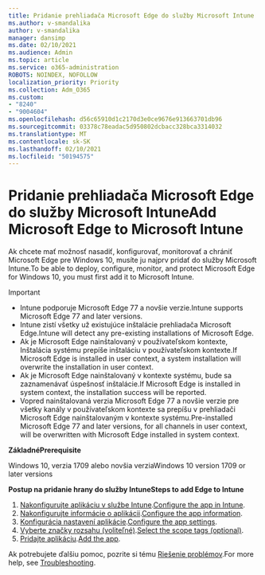 ```yaml
---
title: Pridanie prehliadača Microsoft Edge do služby Microsoft Intune
ms.author: v-smandalika
author: v-smandalika
manager: dansimp
ms.date: 02/10/2021
ms.audience: Admin
ms.topic: article
ms.service: o365-administration
ROBOTS: NOINDEX, NOFOLLOW
localization_priority: Priority
ms.collection: Adm_O365
ms.custom:
- "8240"
- "9004604"
ms.openlocfilehash: d56c65910d1c2170d3e0ce9676e913663701db96
ms.sourcegitcommit: 03378c78eadac5d950802dcbacc328bca3314032
ms.translationtype: MT
ms.contentlocale: sk-SK
ms.lasthandoff: 02/10/2021
ms.locfileid: "50194575"
---
```

# <a name="add-microsoft-edge-to-microsoft-intune"></a><span data-ttu-id="39dc5-102">Pridanie prehliadača Microsoft Edge do služby Microsoft Intune</span><span class="sxs-lookup"><span data-stu-id="39dc5-102">Add Microsoft Edge to Microsoft Intune</span></span>

<span data-ttu-id="39dc5-103">Ak chcete mať možnosť nasadiť, konfigurovať, monitorovať a chrániť Microsoft Edge pre Windows 10, musíte ju najprv pridať do služby Microsoft Intune.</span><span class="sxs-lookup"><span data-stu-id="39dc5-103">To be able to deploy, configure, monitor, and protect Microsoft Edge for Windows 10, you must first add it to Microsoft Intune.</span></span>

> [!IMPORTANT]
- <span data-ttu-id="39dc5-104">Intune podporuje Microsoft Edge 77 a novšie verzie.</span><span class="sxs-lookup"><span data-stu-id="39dc5-104">Intune supports Microsoft Edge 77 and later versions.</span></span>
- <span data-ttu-id="39dc5-105">Intune zistí všetky už existujúce inštalácie prehliadača Microsoft Edge.</span><span class="sxs-lookup"><span data-stu-id="39dc5-105">Intune will detect any pre-existing installations of Microsoft Edge.</span></span>
- <span data-ttu-id="39dc5-106">Ak je Microsoft Edge nainštalovaný v používateľskom kontexte, Inštalácia systému prepíše inštaláciu v používateľskom kontexte.</span><span class="sxs-lookup"><span data-stu-id="39dc5-106">If Microsoft Edge is installed in user context, a system installation will overwrite the installation in user context.</span></span>
- <span data-ttu-id="39dc5-107">Ak je Microsoft Edge nainštalovaný v kontexte systému, bude sa zaznamenávať úspešnosť inštalácie.</span><span class="sxs-lookup"><span data-stu-id="39dc5-107">If Microsoft Edge is installed in system context, the installation success will be reported.</span></span>
- <span data-ttu-id="39dc5-108">Vopred nainštalovaná verzia Microsoft Edge 77 a novšie verzie pre všetky kanály v používateľskom kontexte sa prepíšu v prehliadači Microsoft Edge nainštalovaným v kontexte systému.</span><span class="sxs-lookup"><span data-stu-id="39dc5-108">Pre-installed Microsoft Edge 77 and later versions, for all channels in user context, will be overwritten with Microsoft Edge installed in system context.</span></span>

<span data-ttu-id="39dc5-109">**Základné**</span><span class="sxs-lookup"><span data-stu-id="39dc5-109">**Prerequisite**</span></span>

<span data-ttu-id="39dc5-110">Windows 10, verzia 1709 alebo novšia verzia</span><span class="sxs-lookup"><span data-stu-id="39dc5-110">Windows 10 version 1709 or later versions</span></span>

<span data-ttu-id="39dc5-111">**Postup na pridanie hrany do služby Intune**</span><span class="sxs-lookup"><span data-stu-id="39dc5-111">**Steps to add Edge to Intune**</span></span>

1. <span data-ttu-id="39dc5-112">[Nakonfigurujte aplikáciu v službe Intune](https://docs.microsoft.com/mem/intune/apps/apps-windows-edge).</span><span class="sxs-lookup"><span data-stu-id="39dc5-112">[Configure the app in Intune](https://docs.microsoft.com/mem/intune/apps/apps-windows-edge).</span></span>
2. <span data-ttu-id="39dc5-113">[Nakonfigurujte informácie o aplikácii](https://docs.microsoft.com/mem/intune/apps/apps-windows-edge).</span><span class="sxs-lookup"><span data-stu-id="39dc5-113">[Configure the app information](https://docs.microsoft.com/mem/intune/apps/apps-windows-edge).</span></span>
3. <span data-ttu-id="39dc5-114">[Konfigurácia nastavení aplikácie](https://docs.microsoft.com/mem/intune/apps/apps-windows-edge).</span><span class="sxs-lookup"><span data-stu-id="39dc5-114">[Configure the app settings](https://docs.microsoft.com/mem/intune/apps/apps-windows-edge).</span></span>
4. <span data-ttu-id="39dc5-115">[Vyberte značky rozsahu (voliteľné)](https://docs.microsoft.com/mem/intune/apps/apps-windows-edge).</span><span class="sxs-lookup"><span data-stu-id="39dc5-115">[Select the scope tags (optional)](https://docs.microsoft.com/mem/intune/apps/apps-windows-edge).</span></span>
5. <span data-ttu-id="39dc5-116">[Pridajte aplikáciu](https://docs.microsoft.com/mem/intune/apps/apps-windows-edge).</span><span class="sxs-lookup"><span data-stu-id="39dc5-116">[Add the app](https://docs.microsoft.com/mem/intune/apps/apps-windows-edge).</span></span>

<span data-ttu-id="39dc5-117">Ak potrebujete ďalšiu pomoc, pozrite si tému [Riešenie problémov](https://docs.microsoft.com/mem/intune/apps/apps-windows-edge).</span><span class="sxs-lookup"><span data-stu-id="39dc5-117">For more help, see [Troubleshooting](https://docs.microsoft.com/mem/intune/apps/apps-windows-edge).</span></span>




